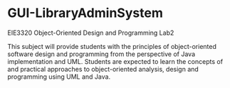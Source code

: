 # GUI-LibraryAdminSystem
EIE3320 Object-Oriented Design and Programming Lab2

This subject will provide students with the principles of object-oriented software design and programming from the perspective of Java implementation and UML. Students are expected to learn the concepts of and practical approaches to object-oriented analysis, design and programming using UML and Java. 
